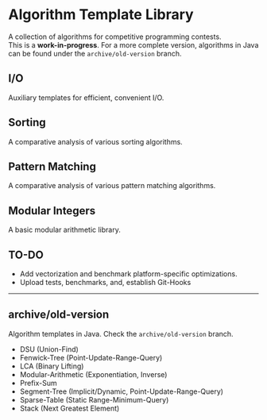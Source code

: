 # Algorithm Template Library
A collection of algorithms for competitive programming contests.  
This is a **work-in-progress**. For a more complete version, algorithms in Java can be found under the `archive/old-version` branch.

## I/O
Auxiliary templates for efficient, convenient I/O.  

## Sorting
A comparative analysis of various sorting algorithms.  

## Pattern Matching
A comparative analysis of various pattern matching algorithms.  

## Modular Integers
A basic modular arithmetic library.  

## TO-DO
- Add vectorization and benchmark platform-specific optimizations.
- Upload tests, benchmarks, and, establish Git-Hooks

---

## archive/old-version
Algorithm templates in Java. Check the `archive/old-version` branch.
- DSU (Union-Find)
- Fenwick-Tree (Point-Update-Range-Query)
- LCA (Binary Lifting)
- Modular-Arithmetic (Exponentiation, Inverse)
- Prefix-Sum
- Segment-Tree (Implicit/Dynamic, Point-Update-Range-Query)
- Sparse-Table (Static Range-Minimum-Query)
- Stack (Next Greatest Element)

